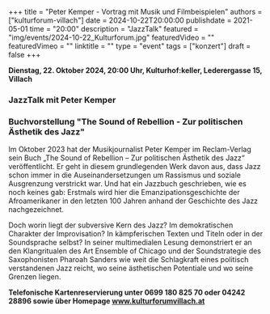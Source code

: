 +++
title = "Peter Kemper - Vortrag mit Musik und Filmbeispielen"
authors = ["kulturforum-villach"]
date = 2024-10-22T20:00:00
publishdate = 2021-05-01
time = "20:00"
description = "JazzTalk"
featured = "img/events/2024-10-22_Kulturforum.jpg"
featuredVideo = ""
featuredVimeo = ""
linktitle = ""
type = "event"
tags = ["konzert"]
draft = false
+++

**Dienstag, 22. Oktober 2024, 20:00 Uhr, Kulturhof:keller, Lederergasse 15, Villach**

### JazzTalk mit Peter Kemper
### Buchvorstellung "The Sound of Rebellion - Zur politischen Ästhetik des Jazz"

Im Oktober 2023 hat der Musikjournalist Peter Kemper im Reclam-Verlag sein Buch „The Sound of Rebellion – Zur politischen Ästhetik des Jazz“ veröffentlicht. Er geht in diesem grundlegenden Werk davon aus, dass Jazz schon immer in die Auseinandersetzungen um Rassismus und soziale Ausgrenzung verstrickt war. Und hat ein Jazzbuch geschrieben, wie es noch keines gab: Erstmals wird hier die Emanzipationsgeschichte der Afroamerikaner in den letzten 100 Jahren anhand der Geschichte des Jazz nachgezeichnet.

Doch worin liegt der subversive Kern des Jazz? Im demokratischen Charakter der Improvisation? In kämpferischen Texten und Titeln oder in der Soundsprache selbst? In seiner multimedialen Lesung demonstriert er an den Klangritualen des Art Ensemble of Chicago und der Soundstrategie des Saxophonisten Pharoah Sanders wie weit die Schlagkraft eines politisch verstandenen Jazz reicht, wo seine ästhetischen Potentiale und wo seine Grenzen liegen.

**Telefonische Kartenreservierung unter 0699 180 825 70 oder 04242 28896  sowie über Homepage www.kulturforumvillach.at**
